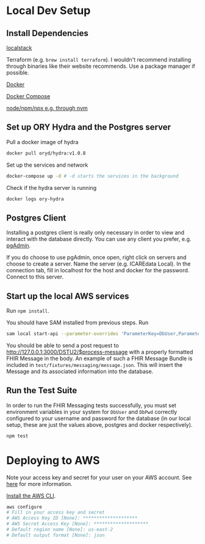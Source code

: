 # Local Dev Setup

## Install Dependencies

[localstack](https://github.com/localstack/localstack)

Terraform (e.g. `brew install terraform`). I wouldn't recommend installing through binaries like their website recommends. Use a package manager if possible.

[Docker](https://docs.docker.com/v17.09/docker-for-mac/install/)

[Docker Compose](https://docs.docker.com/compose/install/)

[node/npm/npx e.g. through nvm](https://github.com/nvm-sh/nvm)

## Set up ORY Hydra and the Postgres server

Pull a docker image of hydra

```bash
docker pull oryd/hydra:v1.0.8
```

Set up the services and network
```bash
docker-compose up -d # -d starts the services in the background
```

Check if the hydra server is running

```bash
docker logs ory-hydra
```

## Postgres Client

Installing a postgres client is really only necessary in order to view and interact with the database directly. You can use any client you prefer, e.g. [pgAdmin](https://www.pgadmin.org/download/).

If you do choose to use pgAdmin, once open, right click on servers and choose to create a server. Name the server (e.g. ICAREdata Local). In the connection tab, fill in localhost for the host and docker for the password. Connect to this server.

## Start up the local AWS services

Run `npm install`.

You should have SAM installed from previous steps. Run

```bash
sam local start-api --parameter-overrides 'ParameterKey=DbUser,ParameterValue=postgres ParameterKey=DbPwd,ParameterValue=docker'
```

You should be able to send a post request to http://127.0.0.1:3000/DSTU2/$process-message with a properly formatted FHIR Message in the body. An example of such a FHIR Message Bundle is included in `test/fixtures/messaging/message.json`. This will insert the Message and its associated information into the database.

## Run the Test Suite

In order to run the FHIR Messaging tests successfully, you must set environment variables in your system for `DbUser` and `DbPwd` correctly configured to your username and password for the database (in our local setup, these are just the values above, postgres and docker respectively).

```bash
npm test
```

# Deploying to AWS

Note your access key and secret for your user on your AWS account. See [here](https://docs.aws.amazon.com/IAM/latest/UserGuide/id_credentials_access-keys.html) for more information.

[Install the AWS CLI](https://docs.aws.amazon.com/cli/latest/userguide/install-cliv2-macOS.html).

```bash
aws configure
# Fill in your access key and secret
# AWS Access Key ID [None]: ********************
# AWS Secret Access Key [None]: ********************
# Default region name [None]: us-east-2
# Default output format [None]: json
```